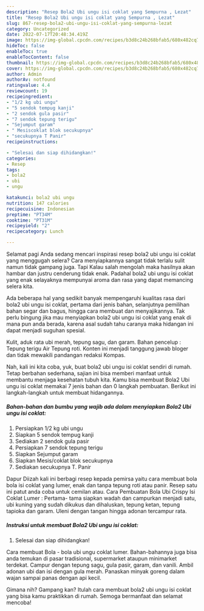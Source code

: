 ```yaml
---
description: "Resep Bola2 Ubi ungu isi coklat yang Sempurna , Lezat"
title: "Resep Bola2 Ubi ungu isi coklat yang Sempurna , Lezat"
slug: 867-resep-bola2-ubi-ungu-isi-coklat-yang-sempurna-lezat
category: Uncategorized
date: 2022-07-17T20:48:34.419Z
image: https://img-global.cpcdn.com/recipes/b3d8c24b268bfab5/680x482cq70/bola2-ubi-ungu-isi-coklat-foto-resep-utama.jpg
hideToc: false
enableToc: true
enableTocContent: false
thumbnail: https://img-global.cpcdn.com/recipes/b3d8c24b268bfab5/680x482cq70/bola2-ubi-ungu-isi-coklat-foto-resep-utama.jpg
cover: https://img-global.cpcdn.com/recipes/b3d8c24b268bfab5/680x482cq70/bola2-ubi-ungu-isi-coklat-foto-resep-utama.jpg
author: Admin
authorAv: notfound
ratingvalue: 4.4
reviewcount: 19
recipeingredient:
- "1/2 kg ubi ungu"
- "5 sendok tempug kanji"
- "2 sendok gula pasir"
- "7 sendok tepung terigu"
- "Sejumput garam"
- " Mesiscoklat blok secukupnya"
- "secukupnya T Panir"
recipeinstructions:

- "Selesai dan siap dihidangkan!"
categories:
- Resep
tags:
- bola2
- ubi
- ungu

katakunci: bola2 ubi ungu 
nutrition: 147 calories
recipecuisine: Indonesian
preptime: "PT34M"
cooktime: "PT31M"
recipeyield: "2"
recipecategory: Lunch

---
```



Selamat pagi Anda sedang mencari inspirasi resep bola2 ubi ungu isi coklat yang menggugah selera? Cara menyiapkannya sangat tidak terlalu sulit namun tidak gampang juga. Tapi Kalau salah mengolah maka hasilnya akan hambar dan justru cenderung tidak enak. Padahal bola2 ubi ungu isi coklat yang enak selayaknya mempunyai aroma dan rasa yang dapat memancing selera kita.


Ada beberapa hal yang sedikit banyak mempengaruhi kualitas rasa dari bola2 ubi ungu isi coklat, pertama dari jenis bahan, selanjutnya pemilihan bahan segar dan bagus, hingga cara membuat dan menyajikannya. Tak perlu bingung jika mau menyiapkan bola2 ubi ungu isi coklat yang enak di mana pun anda berada, karena asal sudah tahu caranya maka hidangan ini dapat menjadi suguhan spesial.

Kulit, aduk rata ubi merah, tepung sagu, dan garam. Bahan pencelup : Tepung terigu Air Tepung roti. Konten ini menjadi tanggung jawab bloger dan tidak mewakili pandangan redaksi Kompas.


Nah, kali ini kita coba, yuk, buat bola2 ubi ungu isi coklat sendiri di rumah. Tetap berbahan sederhana, sajian ini bisa memberi manfaat untuk membantu menjaga kesehatan tubuh kita. Kamu bisa membuat Bola2 Ubi ungu isi coklat memakai 7 jenis bahan dan 0 langkah pembuatan. Berikut ini langkah-langkah untuk membuat hidangannya.

<!--inarticleads1-->

##### Bahan-bahan dan bumbu yang wajib ada dalam menyiapkan Bola2 Ubi ungu isi coklat:

1. Persiapkan 1/2 kg ubi ungu
1. Siapkan 5 sendok tempug kanji
1. Sediakan 2 sendok gula pasir
1. Persiapkan 7 sendok tepung terigu
1. Siapkan Sejumput garam
1. Siapkan  Mesis/coklat blok secukupnya
1. Sediakan secukupnya T. Panir


Dapur Diizah kali ini berbagi resep kepada pemirsa yaitu cara membuat bola bola isi coklat yang lumer, enak dan tanpa tepung roti atau panir. Resep satu ini patut anda coba untuk cemilan atau. Cara Pembuatan Bola Ubi Crispy Isi Coklat Lumer : Pertama- tama siapkan wadah dan campurkan menjadi satu, ubi kuning yang sudah dikukus dan dihaluskan, tepung ketan, tepung tapioka dan garam. Uleni dengan tangan hingga adonan tercampur rata. 

<!--inarticleads2-->

##### Instruksi untuk membuat Bola2 Ubi ungu isi coklat:


1. Selesai dan siap dihidangkan!

Cara membuat Bola - bola ubi ungu coklat lumer. Bahan-bahannya juga bisa anda temukan di pasar tradisional, supermarket ataupun minimarket terdekat. Campur dengan tepung sagu, gula pasir, garam, dan vanili. Ambil adonan ubi dan isi dengan gula merah. Panaskan minyak goreng dalam wajan sampai panas dengan api kecil. 

Gimana nih? Gampang kan? Itulah cara membuat bola2 ubi ungu isi coklat yang bisa kamu praktikkan di rumah. Semoga bermanfaat dan selamat mencoba!
